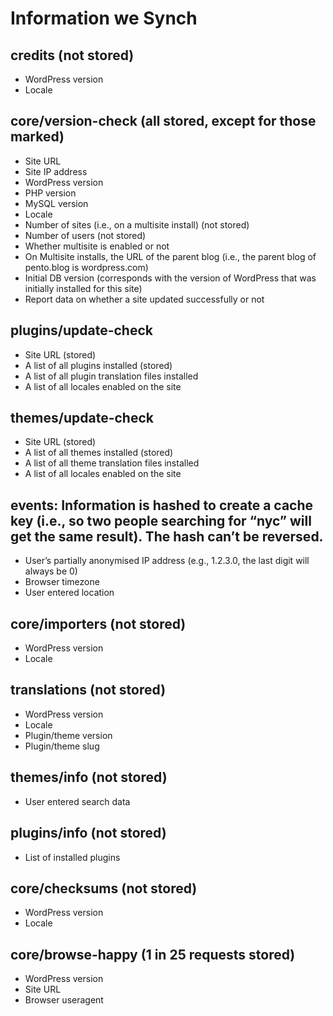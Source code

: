 # Information we Synch

## credits (not stored)
- WordPress version
- Locale

## core/version-check (all stored, except for those marked)
- Site URL
- Site IP address
- WordPress version
- PHP version
- MySQL version
- Locale
- Number of sites (i.e., on a multisite install) (not stored)
- Number of users (not stored)
- Whether multisite is enabled or not
- On Multisite installs, the URL of the parent blog (i.e., the parent blog of pento.blog is wordpress.com)
- Initial DB version (corresponds with the version of WordPress that was initially installed for this site)
- Report data on whether a site updated successfully or not

## plugins/update-check
- Site URL (stored)
- A list of all plugins installed (stored)
- A list of all plugin translation files installed
- A list of all locales enabled on the site

## themes/update-check
- Site URL (stored)
- A list of all themes installed (stored)
- A list of all theme translation files installed
- A list of all locales enabled on the site

## events: Information is hashed to create a cache key (i.e., so two people searching for “nyc” will get the same result). The hash can’t be reversed.
- User’s partially anonymised IP address (e.g., 1.2.3.0, the last digit will always be 0)
- Browser timezone
- User entered location

## core/importers (not stored)
- WordPress version
- Locale

## translations (not stored)
- WordPress version
- Locale
- Plugin/theme version
- Plugin/theme slug

## themes/info (not stored)
- User entered search data

## plugins/info (not stored)
- List of installed plugins

## core/checksums (not stored)
- WordPress version
- Locale

## core/browse-happy (1 in 25 requests stored)
- WordPress version
- Site URL
- Browser useragent
